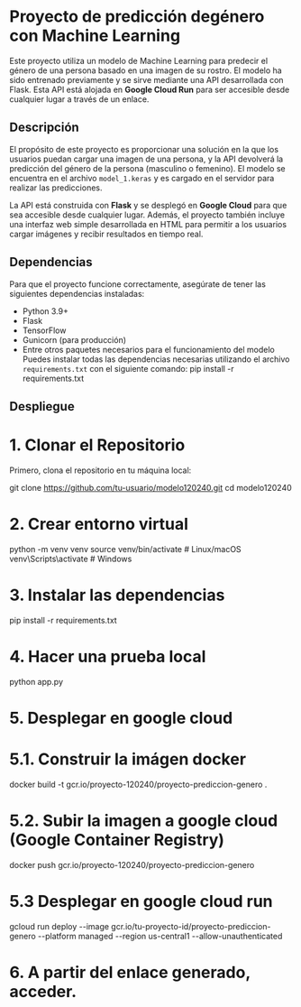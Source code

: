 # Proyecto de predicción degénero con Machine Learning

Este proyecto utiliza un modelo de Machine Learning para predecir el género de una persona basado en una imagen de su rostro.
El modelo ha sido entrenado previamente y se sirve mediante una API desarrollada con Flask. Esta API está alojada en **Google Cloud Run**
para ser accesible desde cualquier lugar a través de un enlace.

## Descripción

El propósito de este proyecto es proporcionar una solución en la que los usuarios puedan cargar una imagen de una persona, y la API devolverá la predicción del género de la persona (masculino o femenino).
El modelo se encuentra en el archivo `model_1.keras` y es cargado en el servidor para realizar las predicciones.

La API está construida con **Flask** y se desplegó en **Google Cloud** para que sea accesible desde cualquier lugar. 
Además, el proyecto también incluye una interfaz web simple desarrollada en HTML para permitir a los usuarios cargar imágenes y recibir resultados en tiempo real.

## Dependencias

Para que el proyecto funcione correctamente, asegúrate de tener las siguientes dependencias instaladas:

- Python 3.9+
- Flask
- TensorFlow
- Gunicorn (para producción)
- Entre otros paquetes necesarios para el funcionamiento del modelo
Puedes instalar todas las dependencias necesarias utilizando el archivo `requirements.txt` con el siguiente comando:
pip install -r requirements.txt
## Despliegue

# 1. Clonar el Repositorio

Primero, clona el repositorio en tu máquina local:

git clone https://github.com/tu-usuario/modelo120240.git
cd modelo120240
# 2. Crear entorno virtual
python -m venv venv
source venv/bin/activate  #  Linux/macOS
venv\Scripts\activate     # Windows

# 3. Instalar las dependencias
pip install -r requirements.txt

# 4. Hacer una prueba local
python app.py

# 5. Desplegar en google cloud

# 5.1. Construir la imágen docker
docker build -t gcr.io/proyecto-120240/proyecto-prediccion-genero  .

# 5.2. Subir la imagen a google cloud (Google Container Registry)
docker push gcr.io/proyecto-120240/proyecto-prediccion-genero

# 5.3 Desplegar en google cloud run
gcloud run deploy --image gcr.io/tu-proyecto-id/proyecto-prediccion-genero --platform managed --region us-central1 --allow-unauthenticated

# 6. A partir del enlace generado, acceder.







